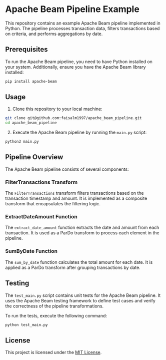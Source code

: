 # Apache Beam Pipeline Example

This repository contains an example Apache Beam pipeline implemented in Python. The pipeline processes transaction data, filters transactions based on criteria, and performs aggregations by date.

## Prerequisites

To run the Apache Beam pipeline, you need to have Python installed on your system. Additionally, ensure you have the Apache Beam library installed:

```bash
pip install apache-beam
```

## Usage

1. Clone this repository to your local machine:

```bash
git clone git@github.com:faisalm1997/apache_beam_pipeline.git
cd apache_beam_pipeline
```

2. Execute the Apache Beam pipeline by running the `main.py` script:

```bash
python3 main.py
```

## Pipeline Overview

The Apache Beam pipeline consists of several components:

### FilterTransactions Transform

The `FilterTransactions` transform filters transactions based on the transaction timestamp and amount. It is implemented as a composite transform that encapsulates the filtering logic.

### ExtractDateAmount Function

The `extract_date_amount` function extracts the date and amount from each transaction. It is used as a ParDo transform to process each element in the pipeline.

### SumByDate Function

The `sum_by_date` function calculates the total amount for each date. It is applied as a ParDo transform after grouping transactions by date.

## Testing

The `test_main.py` script contains unit tests for the Apache Beam pipeline. It uses the Apache Beam testing framework to define test cases and verify the correctness of the pipeline transformations.

To run the tests, execute the following command:

```bash
python test_main.py
```

## License

This project is licensed under the [MIT License](LICENSE).
